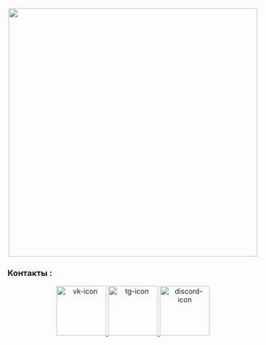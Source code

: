 <div id="header" align="center">
  <img src="https://2.downloader.disk.yandex.ru/preview/7561eeb8f66e8ba5228aff983e8aa965c81b2422263e2f56d5f2a4ef3f990df9/inf/9bW8r-F1qhWtG7C7kSiRU8SoioNYnptaFHBbzoaS8SllqXa7Ca5O1xqEzncCdt47-5mcqpgmp3AzCcrtX4k_Vw%3D%3D?uid=571313632&filename=%D0%A0%D0%B5%D0%B7%D1%8E%D0%BC%D0%B5%20upd.png&disposition=inline&hash=&limit=0&content_type=image%2Fpng&owner_uid=571313632&tknv=v2&size=1920x931" style="width:500px;"/>
</div>

### Контакты :

<div id="social-links" align="center">
  <a href="https://vk.com/dddkum">
    <img src="https://cdn-icons-png.flaticon.com/512/3669/3669937.png" alt="vk-icon" width="100"/>
  </a>
  <a href="https://t.me/dddddkum">
    <img src="https://cdn-icons-png.flaticon.com/512/3670/3670306.png" alt="tg-icon" width="100"/>
  </a>
  <a href="https://discordapp.com/users/739851384404312135/">
    <img src="https://cdn-icons-png.flaticon.com/512/5968/5968968.png" alt="discord-icon" width="100"/>
  </a>
</div>
